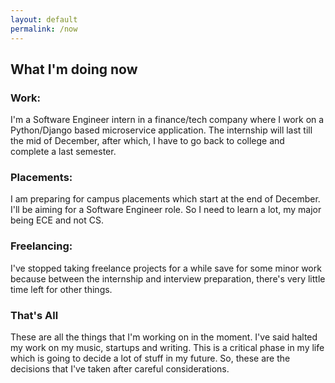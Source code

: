 ```yaml
---
layout: default
permalink: /now
---
```


## What I'm doing now

### Work:

I'm a Software Engineer intern in a finance/tech company where I work on a Python/Django based microservice application. The internship will last till the mid of December, after which, I have to go back to college and complete a last semester.

### Placements:

I am preparing for campus placements which start at the end of December. I'll be aiming for a Software Engineer role. So I need to learn a lot, my major being ECE and not CS.

### Freelancing:

I've stopped taking freelance projects for a while save for some minor work because between the internship and interview preparation, there's very little time left for other things.

### That's All

These are all the things that I'm working on in the moment. I've said halted my work on my music, startups and writing. This is a critical phase in my life which is going to decide a lot of stuff in my future. So, these are the decisions that I've taken after careful considerations.

